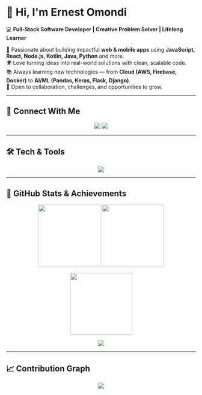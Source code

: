 # 👋 Hi, I'm Ernest Omondi  

💻 **Full-Stack Software Developer | Creative Problem Solver | Lifelong Learner**  

🚀 Passionate about building impactful **web & mobile apps** using **JavaScript, React, Node.js, Kotlin, Java, Python** and more.  
🌍 Love turning ideas into real-world solutions with clean, scalable code.  
📚 Always learning new technologies — from **Cloud (AWS, Firebase, Docker)** to **AI/ML (Pandas, Keras, Flask, Django)**.  
🤝 Open to collaboration, challenges, and opportunities to grow.  

---

## 🔗 Connect With Me  

<p align="center">
  <a href="https://www.linkedin.com/in/ernest-omondi"><img src="https://img.shields.io/badge/LinkedIn-0A66C2?style=for-the-badge&logo=linkedin&logoColor=white" /></a>
  <a href="https://www.instagram.com/nestro_keyn"><img src="https://img.shields.io/badge/Instagram-E4405F?style=for-the-badge&logo=instagram&logoColor=white" /></a>
</p>

---

## 🛠️ Tech & Tools  

<p align="center">
  <img src="https://skillicons.dev/icons?i=js,java,html,css,react,nodejs,python,php,c,cpp,kotlin,flutter,django,flask,android,mysql,mongodb,firebase,sqlite,aws,docker,linux" />
</p>

---

## 🚀 GitHub Stats & Achievements  

<p align="center">
  <img src="https://github-readme-stats.vercel.app/api?username=Ernestomondi2006&show_icons=true&theme=tokyonight&count_private=true" height="165" />
  <img src="https://github-readme-stats.vercel.app/api/top-langs/?username=Ernestomondi2006&layout=compact&theme=tokyonight" height="165" />
</p>

<p align="center">
  <img src="https://github-readme-streak-stats.herokuapp.com/?user=Ernestomondi2006&theme=tokyonight" height="165" />
</p>

<p align="center">
  <img src="https://github-profile-trophy.vercel.app/?username=Ernestomondi2006&theme=tokyonight&no-frame=true&row=1&column=6" />
</p>

---

## 📈 Contribution Graph  

<p align="center">
  <img src="https://github-readme-activity-graph.vercel.app/graph?username=Ernestomondi2006&theme=tokyo-night&hide_border=true" />
</p>
